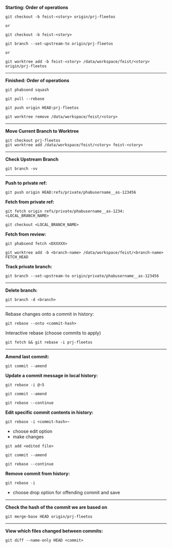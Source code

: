 **Starting: Order of operations**
```
git checkout -b feist-<story> origin/prj-fleetos
```
	or
```
git checkout -b feist-<story>
```
```
git branch --set-upstream-to origin/prj-fleetos
```
	or
```
git worktree add -b feist-<story> /data/workspace/feist/<story> origin/prj-fleetos
```

------------------------------------------------------------------

**Finished: Order of operations**
```
git phabsend squash
```
```
git pull --rebase
```
```
git push origin HEAD:prj-fleetos
```
```
git worktree remove /data/workspace/feist/<story>
```

------------------------------------------------------------------

**Move Current Branch to Worktree**
```
git checkout prj-fleetos
git worktree add /data/workspace/feist/<story> feist-<story>
```

------------------------------------------------------------------

**Check Upstream Branch**
```
git branch -vv
```

------------------------------------------------------------------

**Push to private ref:**
```
git push origin HEAD:refs/private/phabusername__as-123456
```

**Fetch from private ref:**
```
git fetch origin refs/private/phabusername__as-1234:<LOCAL_BRANCH_NAME>
```
```
git checkout <LOCAL_BRANCH_NAME>
```

**Fetch from review:**
```
git phabsend fetch <DXXXXX>
```
```
git worktree add -b <branch-name> /data/workspace/feist/<branch-name> FETCH_HEAD
```

**Track private branch:**
```
git branch --set-upstream-to origin/private/phabusername__as-123456
```

------------------------------------------------------------------

**Delete branch:**
```
git branch -d <branch>
```

------------------------------------------------------------------

Rebase changes onto a commit in history:
```
git rebase --onto <commit-hash>
```

Interactive rebase (choose commits to apply)
```
git fetch && git rebase -i prj-fleetos
```

------------------------------------------------------------------

**Amend last commit:**
```
git commit --amend
```

**Update a commit message in local history:**
```
git rebase -i @~5
```
```
git commit --amend
```
```
git rebase --continue
```

**Edit specific commit contents in history:**

```
git rebase -i <commit-hash>~
```
- choose edit option
- make changes
```
git add <edited file>
```
```
git commit --amend
```
```
git rebase --continue
```

**Remove commit from history:**

```
git rebase -i
```
- choose drop option for offending commit and save

-----------------------------------------------------------------

**Check the hash of the commit we are based on**
```
git merge-base HEAD origin/prj-fleetos
```

-----------------------------------------------------------------------

**View which files changed between commits:**
```
git diff --name-only HEAD <commit>
```